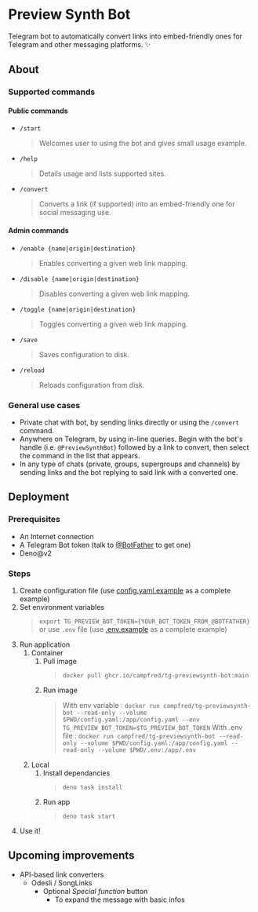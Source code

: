 # Preview Synth Bot

Telegram bot to automatically convert links into embed-friendly ones for Telegram and other messaging platforms. ✨

## About

### Supported commands

#### Public commands

- `/start`
  > Welcomes user to using the bot and gives small usage example.
- `/help`
  > Details usage and lists supported sites.
- `/convert`
  > Converts a link (if supported) into an embed-friendly one for social messaging use.

#### Admin commands

- `/enable {name|origin|destination}`
  > Enables converting a given web link mapping.
- `/disable {name|origin|destination}`
  > Disables converting a given web link mapping.
- `/toggle {name|origin|destination}`
  > Toggles converting a given web link mapping.
- `/save`
  > Saves configuration to disk.
- `/reload`
  > Reloads configuration from disk.

### General use cases

- Private chat with bot, by sending links directly or using the `/convert` command.
- Anywhere on Telegram, by using in-line queries. Begin with the bot's handle (i.e. `@PreviewSynthBot`) followed by a link to convert, then select the command in the list that appears.
- In any type of chats (private, groups, supergroups and channels) by sending links and the bot replying to said link with a converted one.

## Deployment

### Prerequisites

- An Internet connection
- A Telegram Bot token (talk to [@BotFather](https://BotFather.t.me) to get one)
- Deno@v2

### Steps

1. Create configuration file (use [config.yaml.example](config.yaml.example) as a complete example)
2. Set environment variables
   > `export TG_PREVIEW_BOT_TOKEN={YOUR_BOT_TOKEN_FROM_@BOTFATHER}` or use `.env` file (use [.env.example](.env.example) as a complete example)
3. Run application
   1. Container
      1. Pull image
         > `docker pull ghcr.io/campfred/tg-previewsynth-bot:main`
      2. Run image
         > With env variable : `docker run campfred/tg-previewsynth-bot --read-only --volume $PWD/config.yaml:/app/config.yaml --env TG_PREVIEW_BOT_TOKEN=$TG_PREVIEW_BOT_TOKEN`
         > With .env file : `docker run campfred/tg-previewsynth-bot --read-only --volume $PWD/config.yaml:/app/config.yaml --read-only --volume $PWD/.env:/app/.env`
   2. Local
      1. Install dependancies
         > `deno task install`
      2. Run app
         > `deno task start`
4. Use it!

## Upcoming improvements

- API-based link converters
  - Odesli / SongLinks
    - Optional _Special function_ button
      - To expand the message with basic infos
